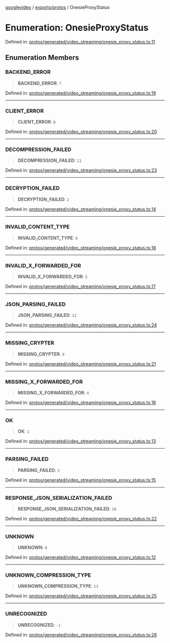 [googlevideo](../../../README.md) / [exports/protos](../README.md) / OnesieProxyStatus

# Enumeration: OnesieProxyStatus

Defined in: [protos/generated/video\_streaming/onesie\_proxy\_status.ts:11](https://github.com/LuanRT/googlevideo/blob/cc730b4dbadc5ae882d6aa28d716e442943577fa/protos/generated/video_streaming/onesie_proxy_status.ts#L11)

## Enumeration Members

### BACKEND\_ERROR

> **BACKEND\_ERROR**: `7`

Defined in: [protos/generated/video\_streaming/onesie\_proxy\_status.ts:19](https://github.com/LuanRT/googlevideo/blob/cc730b4dbadc5ae882d6aa28d716e442943577fa/protos/generated/video_streaming/onesie_proxy_status.ts#L19)

***

### CLIENT\_ERROR

> **CLIENT\_ERROR**: `8`

Defined in: [protos/generated/video\_streaming/onesie\_proxy\_status.ts:20](https://github.com/LuanRT/googlevideo/blob/cc730b4dbadc5ae882d6aa28d716e442943577fa/protos/generated/video_streaming/onesie_proxy_status.ts#L20)

***

### DECOMPRESSION\_FAILED

> **DECOMPRESSION\_FAILED**: `11`

Defined in: [protos/generated/video\_streaming/onesie\_proxy\_status.ts:23](https://github.com/LuanRT/googlevideo/blob/cc730b4dbadc5ae882d6aa28d716e442943577fa/protos/generated/video_streaming/onesie_proxy_status.ts#L23)

***

### DECRYPTION\_FAILED

> **DECRYPTION\_FAILED**: `2`

Defined in: [protos/generated/video\_streaming/onesie\_proxy\_status.ts:14](https://github.com/LuanRT/googlevideo/blob/cc730b4dbadc5ae882d6aa28d716e442943577fa/protos/generated/video_streaming/onesie_proxy_status.ts#L14)

***

### INVALID\_CONTENT\_TYPE

> **INVALID\_CONTENT\_TYPE**: `6`

Defined in: [protos/generated/video\_streaming/onesie\_proxy\_status.ts:18](https://github.com/LuanRT/googlevideo/blob/cc730b4dbadc5ae882d6aa28d716e442943577fa/protos/generated/video_streaming/onesie_proxy_status.ts#L18)

***

### INVALID\_X\_FORWARDED\_FOR

> **INVALID\_X\_FORWARDED\_FOR**: `5`

Defined in: [protos/generated/video\_streaming/onesie\_proxy\_status.ts:17](https://github.com/LuanRT/googlevideo/blob/cc730b4dbadc5ae882d6aa28d716e442943577fa/protos/generated/video_streaming/onesie_proxy_status.ts#L17)

***

### JSON\_PARSING\_FAILED

> **JSON\_PARSING\_FAILED**: `12`

Defined in: [protos/generated/video\_streaming/onesie\_proxy\_status.ts:24](https://github.com/LuanRT/googlevideo/blob/cc730b4dbadc5ae882d6aa28d716e442943577fa/protos/generated/video_streaming/onesie_proxy_status.ts#L24)

***

### MISSING\_CRYPTER

> **MISSING\_CRYPTER**: `9`

Defined in: [protos/generated/video\_streaming/onesie\_proxy\_status.ts:21](https://github.com/LuanRT/googlevideo/blob/cc730b4dbadc5ae882d6aa28d716e442943577fa/protos/generated/video_streaming/onesie_proxy_status.ts#L21)

***

### MISSING\_X\_FORWARDED\_FOR

> **MISSING\_X\_FORWARDED\_FOR**: `4`

Defined in: [protos/generated/video\_streaming/onesie\_proxy\_status.ts:16](https://github.com/LuanRT/googlevideo/blob/cc730b4dbadc5ae882d6aa28d716e442943577fa/protos/generated/video_streaming/onesie_proxy_status.ts#L16)

***

### OK

> **OK**: `1`

Defined in: [protos/generated/video\_streaming/onesie\_proxy\_status.ts:13](https://github.com/LuanRT/googlevideo/blob/cc730b4dbadc5ae882d6aa28d716e442943577fa/protos/generated/video_streaming/onesie_proxy_status.ts#L13)

***

### PARSING\_FAILED

> **PARSING\_FAILED**: `3`

Defined in: [protos/generated/video\_streaming/onesie\_proxy\_status.ts:15](https://github.com/LuanRT/googlevideo/blob/cc730b4dbadc5ae882d6aa28d716e442943577fa/protos/generated/video_streaming/onesie_proxy_status.ts#L15)

***

### RESPONSE\_JSON\_SERIALIZATION\_FAILED

> **RESPONSE\_JSON\_SERIALIZATION\_FAILED**: `10`

Defined in: [protos/generated/video\_streaming/onesie\_proxy\_status.ts:22](https://github.com/LuanRT/googlevideo/blob/cc730b4dbadc5ae882d6aa28d716e442943577fa/protos/generated/video_streaming/onesie_proxy_status.ts#L22)

***

### UNKNOWN

> **UNKNOWN**: `0`

Defined in: [protos/generated/video\_streaming/onesie\_proxy\_status.ts:12](https://github.com/LuanRT/googlevideo/blob/cc730b4dbadc5ae882d6aa28d716e442943577fa/protos/generated/video_streaming/onesie_proxy_status.ts#L12)

***

### UNKNOWN\_COMPRESSION\_TYPE

> **UNKNOWN\_COMPRESSION\_TYPE**: `13`

Defined in: [protos/generated/video\_streaming/onesie\_proxy\_status.ts:25](https://github.com/LuanRT/googlevideo/blob/cc730b4dbadc5ae882d6aa28d716e442943577fa/protos/generated/video_streaming/onesie_proxy_status.ts#L25)

***

### UNRECOGNIZED

> **UNRECOGNIZED**: `-1`

Defined in: [protos/generated/video\_streaming/onesie\_proxy\_status.ts:26](https://github.com/LuanRT/googlevideo/blob/cc730b4dbadc5ae882d6aa28d716e442943577fa/protos/generated/video_streaming/onesie_proxy_status.ts#L26)
